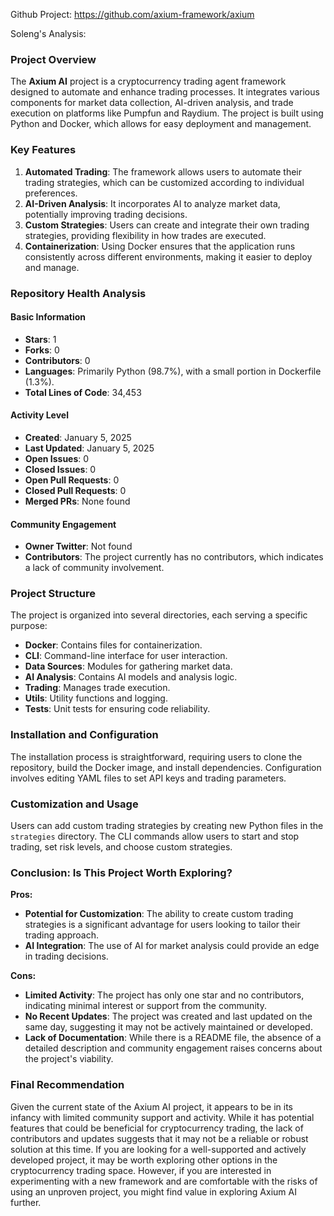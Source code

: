 Github Project: https://github.com/axium-framework/axium

Soleng's Analysis:

### Project Overview

The **Axium AI** project is a cryptocurrency trading agent framework designed to automate and enhance trading processes. It integrates various components for market data collection, AI-driven analysis, and trade execution on platforms like Pumpfun and Raydium. The project is built using Python and Docker, which allows for easy deployment and management.

### Key Features

1. **Automated Trading**: The framework allows users to automate their trading strategies, which can be customized according to individual preferences.
2. **AI-Driven Analysis**: It incorporates AI to analyze market data, potentially improving trading decisions.
3. **Custom Strategies**: Users can create and integrate their own trading strategies, providing flexibility in how trades are executed.
4. **Containerization**: Using Docker ensures that the application runs consistently across different environments, making it easier to deploy and manage.

### Repository Health Analysis

#### Basic Information
- **Stars**: 1
- **Forks**: 0
- **Contributors**: 0
- **Languages**: Primarily Python (98.7%), with a small portion in Dockerfile (1.3%).
- **Total Lines of Code**: 34,453

#### Activity Level
- **Created**: January 5, 2025
- **Last Updated**: January 5, 2025
- **Open Issues**: 0
- **Closed Issues**: 0
- **Open Pull Requests**: 0
- **Closed Pull Requests**: 0
- **Merged PRs**: None found

#### Community Engagement
- **Owner Twitter**: Not found
- **Contributors**: The project currently has no contributors, which indicates a lack of community involvement.

### Project Structure

The project is organized into several directories, each serving a specific purpose:
- **Docker**: Contains files for containerization.
- **CLI**: Command-line interface for user interaction.
- **Data Sources**: Modules for gathering market data.
- **AI Analysis**: Contains AI models and analysis logic.
- **Trading**: Manages trade execution.
- **Utils**: Utility functions and logging.
- **Tests**: Unit tests for ensuring code reliability.

### Installation and Configuration

The installation process is straightforward, requiring users to clone the repository, build the Docker image, and install dependencies. Configuration involves editing YAML files to set API keys and trading parameters.

### Customization and Usage

Users can add custom trading strategies by creating new Python files in the `strategies` directory. The CLI commands allow users to start and stop trading, set risk levels, and choose custom strategies.

### Conclusion: Is This Project Worth Exploring?

**Pros:**
- **Potential for Customization**: The ability to create custom trading strategies is a significant advantage for users looking to tailor their trading approach.
- **AI Integration**: The use of AI for market analysis could provide an edge in trading decisions.

**Cons:**
- **Limited Activity**: The project has only one star and no contributors, indicating minimal interest or support from the community.
- **No Recent Updates**: The project was created and last updated on the same day, suggesting it may not be actively maintained or developed.
- **Lack of Documentation**: While there is a README file, the absence of a detailed description and community engagement raises concerns about the project's viability.

### Final Recommendation

Given the current state of the Axium AI project, it appears to be in its infancy with limited community support and activity. While it has potential features that could be beneficial for cryptocurrency trading, the lack of contributors and updates suggests that it may not be a reliable or robust solution at this time. If you are looking for a well-supported and actively developed project, it may be worth exploring other options in the cryptocurrency trading space. However, if you are interested in experimenting with a new framework and are comfortable with the risks of using an unproven project, you might find value in exploring Axium AI further.